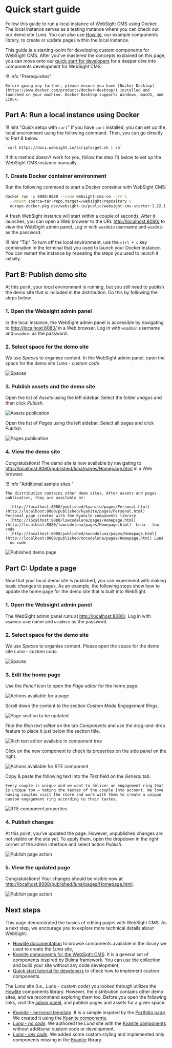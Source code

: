 # Quick start guide

Follow this guide to run a local instance of WebSight CMS using Docker. The local instance serves as a testing instance where you can check out our demo site _Luna_. You can also use [Howlite](../authors/component-libs/howlite/index.md), our example components library, to create or update pages within the local instance. 

This guide is a starting-point for developing custom components for WebSight CMS. After you've mastered the concepts explained on this page, you can move onto our [quick start for developers](../developers/quick-start/index.md) for a deeper dive into components development for WebSight CMS.

!!! info "Prerequisites"

    Before going any further, please ensure you have [Docker Desktop](https://www.docker.com/products/docker-desktop/) installed and launched on your machine. Docker Desktop supports Windows, macOS, and Linux.

## Part A: Run a local instance using Docker

!!! hint "Quick setup with `curl`"
    If you have `curl` installed, you can set up the local environment using the following command. Then, you can go directly to Part B below.

    `curl https://docs.websight.io/scripts/get.sh | sh`

If this method doesn't work for you, follow the step (1) below to set up the WebSight CMS instance manually.

### 1. Create Docker container environment

Run the following command to start a Docker container with WebSight CMS:

```bash
docker run -p 8080:8080 --name websight-cms-ce --rm \
  --mount source=tar-repo,target=/websight/repository \
  europe-docker.pkg.dev/websight-io/public/websight-cms-starter:1.22.1
```

A fresh WebSight instance will start within a couple of seconds. After it launches, you can open a Web browser to the URL [http://localhost:8080/](http://localhost:8080/) to view the WebSight admin panel.
Log in with `wsadmin` username and `wsadmin` as the password.

!!! hint "Tip"
    To turn off the local environment, use the `ctrl + c` key combination in the terminal that you used to launch your Docker instance. You can restart the instance by repeating the steps you used to launch it initially.


## Part B: Publish demo site

At this point, your local environment is running, but you still need to publish the demo site that is included in the distribution. Do this by following the steps below.

### 1. Open the Websight admin panel

In the local instance, the WebSight admin panel is accessible by navigating to [http://localhost:8080/](http://localhost:8080/) in a Web browser. Log in with `wsadmin` username and `wsadmin` as the password.

### 2. Select space for the demo site

We use _Spaces_ to organise content. In the WebSight admin panel, open the space for the demo site _Luna - custom code_.

![Spaces](./quick-start-spaces.png)

### 3. Publish assets and the demo site

Open the list of _Assets_ using the left sidebar. Select the folder _images_ and then click _Publish_.

![Assets publication](./quick-start-assets-publication.png)

Open the list of _Pages_ using the left sidebar. Select all pages and click _Publish_.

![Pages publication](./quick-start-pages-publication.png)

### 4. View the demo site

Congratulations! The demo site is now available by navigating to [http://localhost:8080/published/luna/pages/Homepage.html](http://localhost:8080/published/luna/pages/Homepage.html) in a Web browser.

!!! info "Additional sample sites "

    The distribution contains other demo sites. After assets and pages publication, they are available at: 
    
    - [http://localhost:8080/published/kyanite/pages/Personal.html](http://localhost:8080/published/kyanite/pages/Personal.html)  Personal page created with the Kyanite components library
    - [http://localhost:8080/lowcodeluna/pages/Homepage.html](http://localhost:8080/lowcodeluna/pages/Homepage.html)  Luna - low code
    - [http://localhost:8080/published/nocodeluna/pages/Homepage.html](http://localhost:8080/published/nocodeluna/pages/Homepage.html) Luna - no code

![Published demo page](./quick-start-published-page.png)

## Part C: Update a page

Now that your local demo site is published, you can experiment with making basic changes to pages. As an example, the following steps show how to update the home page for the demo site that is built into WebSight.

### 1. Open the Websight admin panel

The WebSight admin panel runs at [http://localhost:8080/](http://localhost:8080/). Log in with `wsadmin` username and `wsadmin` as the password.

### 2. Select space for the demo site

We use _Spaces_ to organise content. Please open the space for the demo site _Luna - custom code_.

![Spaces](./quick-start-spaces.png)

### 3. Edit the home page

Use the _Pencil_ icon to open the _Page editor_ for the home page. 

![Actions available for a page](./quick-start-page-actions.png)

Scroll down the content to the section _Custom Made Engagement Rings_.

![Page section to be updated](./quick-start-page-section.png)

Find the _Rich text editor_ on the tab _Components_ and use the drag-and-drop feature to place it just below the section title. 

![Rich text editor available in component tree](./quick-start-RTE-component.png)

Click on the new component to check its properties on the side panel on the right.

![Actions available for RTE component](./quick-start-RTE-panel.png)

Copy & paste the following text into the _Text_ field on the _General_ tab.

```
Every couple is unique and we want to deliver an engagement ring that is unique too – taking the tastes of the couple into account. We love having couples visit the store and work with them to create a unique custom engagement ring according to their tastes.
```

![RTE component properties](./quick-start-RTE-panel-updated.png)

### 4. Publish changes

At this point, you've updated the page. However, unpublished changes are not visible on the site yet. To apply them, open the dropdown in the right corner of the admin interface and select action _Publish_.

![Publish page action](./quick-start-publish-page.png)

### 5. View the updated page

Congratulations! Your changes should be visible now at [http://localhost:8080/published/luna/pages/Homepage.html](http://localhost:8080/published/luna/pages/Homepage.html). 

![Publish page action](./quick-start-updated-page.png)

## Next steps

This page demonstrated the basics of editing pages with WebSight CMS. As a next step, we encourage you to explore more technical details about WebSight:

- [Howlite documentation](../authors/component-libs/howlite/) to browse components available in the library we used to create the _Luna_ site,
- [Kyanite components for the WebSight CMS](https://github.com/websight-io/kyanite/). It is a general set of components inspired by [Bulma](https://bulma.io/) framework. You can use the collection and build your site without any code development,
- [Quick start tutorial for developers](../developers/quick-start/) to check how to implement custom components.

The _Luna_ site (i.e., _Luna - custom code_) you looked through utilizes the [Howlite](../authors/component-libs/howlite/) components library. However, the distribution contains other demo sites, and we recommend exploring them too. Before you open the following links, visit the [admin panel](http://localhost:8080/), and publish pages and assets for a given space.

- [_Kyanite_ - personal template](http://localhost:8080/published/kyanite/pages/Personal.html). It is a sample inspired by the [Portfolio page](https://bulmatemplates.github.io/bulma-templates/templates/personal.html). We created it using the [Kyanite components](https://github.com/websight-io/kyanite/).
- [_Luna - no code_](http://localhost:8080/published/nocodeluna/pages/Homepage.html). We authored the _Luna_ site with the [Kyanite components](https://github.com/websight-io/kyanite/) without additional custom code or development.
- [_Luna - low code_](http://localhost:8080/lowcodeluna/pages/Homepage.html). We added some custom styling and implemented only components missing in the [Kyanite](https://github.com/websight-io/kyanite/) library.
